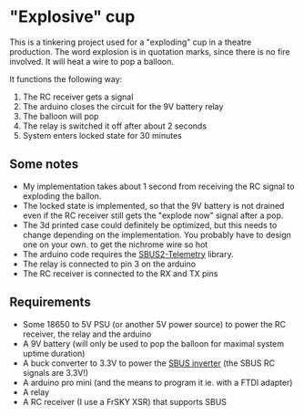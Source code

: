 # "Explosive" cup

This is a tinkering project used for a "exploding" cup in a theatre production. The word explosion is in quotation marks, since there is no fire involved. It will heat a wire to pop a balloon.

It functions the following way:
1) The RC receiver gets a signal
1) The arduino closes the circuit for the 9V battery relay
1) The balloon will pop
1) The relay is switched it off after about 2 seconds
1) System enters locked state for 30 minutes


## Some notes

* My implementation takes about 1 second from receiving the RC signal to exploding the ballon.
* The locked state is implemented, so that the 9V battery is not drained even if the RC receiver still gets the "explode now" signal after a pop.
* The 3d printed case could definitely be optimized, but this needs to change depending on the implementation. You probably have to design one on your own.
 to get the nichrome wire so hot
* The arduino code requires the [SBUS2-Telemetry](https://github.com/BrushlessPower/SBUS2-Telemetry/) library.
* The relay is connected to pin 3 on the arduino
* The RC receiver is connected to the RX and TX pins

## Requirements

* Some 18650 to 5V PSU (or another 5V power source) to power the RC receiver, the relay and the arduino
* A 9V battery (will only be used to pop the balloon for maximal system uptime duration)
* A buck converter to 3.3V to power the [SBUS inverter](https://github.com/BrushlessPower/SBUS2-Telemetry/) (the SBUS RC signals are 3.3V!)
* A arduino pro mini (and the means to program it ie. with a FTDI adapter)
* A relay
* A RC receiver (I use a FrSKY XSR) that supports SBUS
